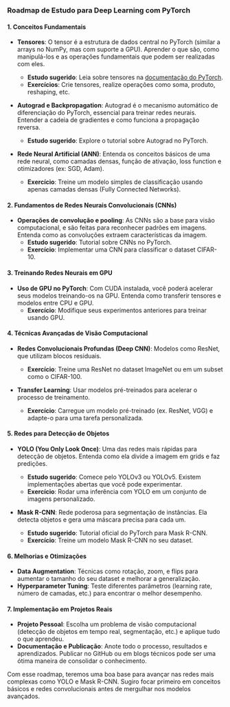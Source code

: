 ### Roadmap de Estudo para Deep Learning com PyTorch

#### **1. Conceitos Fundamentais**
- **Tensores**: O tensor é a estrutura de dados central no PyTorch (similar a arrays no NumPy, mas com suporte a GPU). Aprender o que são, como manipulá-los e as operações fundamentais que podem ser realizadas com eles.
  - **Estudo sugerido**: Leia sobre tensores na [documentação do PyTorch](https://pytorch.org/tutorials/beginner/basics/tensorqs_tutorial.html).
  - **Exercícios**: Crie tensores, realize operações como soma, produto, reshaping, etc.

- **Autograd e Backpropagation**: Autograd é o mecanismo automático de diferenciação do PyTorch, essencial para treinar redes neurais. Entender a cadeia de gradientes e como funciona a propagação reversa.
  - **Estudo sugerido**: Explore o tutorial sobre Autograd no PyTorch.
  
- **Rede Neural Artificial (ANN)**: Entenda os conceitos básicos de uma rede neural, como camadas densas, função de ativação, loss function e otimizadores (ex: SGD, Adam).
  - **Exercício**: Treine um modelo simples de classificação usando apenas camadas densas (Fully Connected Networks).

#### **2. Fundamentos de Redes Neurais Convolucionais (CNNs)**
- **Operações de convolução e pooling**: As CNNs são a base para visão computacional, e são feitas para reconhecer padrões em imagens. Entenda como as convoluções extraem características da imagem.
  - **Estudo sugerido**: Tutorial sobre CNNs no PyTorch.
  - **Exercício**: Implementar uma CNN para classificar o dataset CIFAR-10.

#### **3. Treinando Redes Neurais em GPU**
- **Uso de GPU no PyTorch**: Com CUDA instalada, você poderá acelerar seus modelos treinando-os na GPU. Entenda como transferir tensores e modelos entre CPU e GPU.
  - **Exercício**: Modifique seus experimentos anteriores para treinar usando GPU.

#### **4. Técnicas Avançadas de Visão Computacional**
- **Redes Convolucionais Profundas (Deep CNN)**: Modelos como ResNet, que utilizam blocos residuais.
  - **Exercício**: Treine uma ResNet no dataset ImageNet ou em um subset como o CIFAR-100.

- **Transfer Learning**: Usar modelos pré-treinados para acelerar o processo de treinamento.
  - **Exercício**: Carregue um modelo pré-treinado (ex. ResNet, VGG) e adapte-o para uma tarefa personalizada.

#### **5. Redes para Detecção de Objetos**
- **YOLO (You Only Look Once)**: Uma das redes mais rápidas para detecção de objetos. Entenda como ela divide a imagem em grids e faz predições.
  - **Estudo sugerido**: Comece pelo YOLOv3 ou YOLOv5. Existem implementações abertas que você pode experimentar.
  - **Exercício**: Rodar uma inferência com YOLO em um conjunto de imagens personalizado.

- **Mask R-CNN**: Rede poderosa para segmentação de instâncias. Ela detecta objetos e gera uma máscara precisa para cada um.
  - **Estudo sugerido**: Tutorial oficial do PyTorch para Mask R-CNN.
  - **Exercício**: Treine um modelo Mask R-CNN no seu dataset.

#### **6. Melhorias e Otimizações**
- **Data Augmentation**: Técnicas como rotação, zoom, e flips para aumentar o tamanho do seu dataset e melhorar a generalização.
- **Hyperparameter Tuning**: Teste diferentes parâmetros (learning rate, número de camadas, etc.) para encontrar o melhor desempenho.
  
#### **7. Implementação em Projetos Reais**
- **Projeto Pessoal**: Escolha um problema de visão computacional (detecção de objetos em tempo real, segmentação, etc.) e aplique tudo o que aprendeu. 
- **Documentação e Publicação**: Anote todo o processo, resultados e aprendizados. Publicar no GitHub ou em blogs técnicos pode ser uma ótima maneira de consolidar o conhecimento.

Com esse roadmap, teremos uma boa base para avançar nas redes mais complexas como YOLO e Mask R-CNN. Sugiro focar primeiro em conceitos básicos e redes convolucionais antes de mergulhar nos modelos avançados.